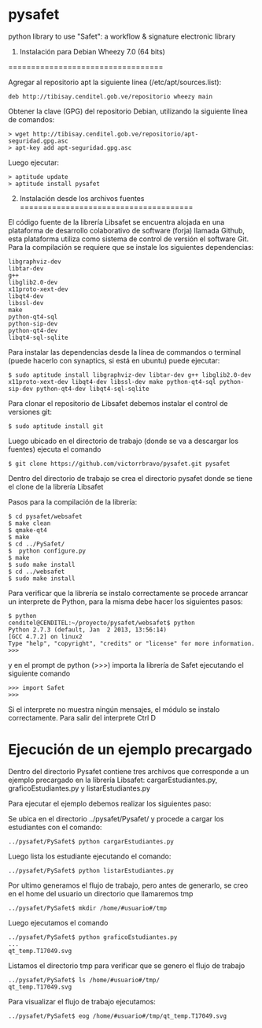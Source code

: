 pysafet
=======

python library to use "Safet": a workflow &amp; signature electronic library

1. Instalación para Debian Wheezy 7.0 (64 bits)

==================================

Agregar al repositorio apt la siguiente línea (/etc/apt/sources.list):

```
deb http://tibisay.cenditel.gob.ve/repositorio wheezy main
```

Obtener la clave (GPG) del repositorio Debian, utilizando la siguiente línea de comandos:

```
> wget http://tibisay.cenditel.gob.ve/repositorio/apt-seguridad.gpg.asc
> apt-key add apt-seguridad.gpg.asc

```

Luego ejecutar:


```
> aptitude update
> aptitude install pysafet
```


2. Instalación desde los archivos fuentes 
======================================


El código fuente de la librería Libsafet se encuentra alojada en una plataforma de desarrollo colaborativo de software (forja) llamada Github, esta plataforma utiliza como sistema de control de versión el software Git. Para la compilación se requiere que se instale los siguientes dependencias:
```
libgraphviz-dev
libtar-dev
g++
libglib2.0-dev
x11proto-xext-dev
libqt4-dev
libssl-dev
make
python-qt4-sql
python-sip-dev
python-qt4-dev
libqt4-sql-sqlite
```
Para instalar las dependencias desde la línea de commandos o terminal (puede hacerlo con synaptics, si está en ubuntu) puede ejecutar:

```
$ sudo aptitude install libgraphviz-dev libtar-dev g++ libglib2.0-dev x11proto-xext-dev libqt4-dev libssl-dev make python-qt4-sql python-sip-dev python-qt4-dev libqt4-sql-sqlite  
```

Para clonar el repositorio de Libsafet debemos instalar el control de versiones git:
```
$ sudo aptitude install git
```

Luego ubicado en el directorio de trabajo (donde se va a descargar los fuentes) ejecuta el comando 

```
$ git clone https://github.com/victorrbravo/pysafet.git pysafet
```

Dentro del directorio de trabajo se crea el directorio pysafet donde se tiene el clone de la librería Libsafet 

Pasos para la compilación de la librería:
```
$ cd pysafet/websafet
$ make clean
$ qmake-qt4
$ make
$ cd ../PySafet/
$  python configure.py
$ make 
$ sudo make install
$ cd ../websafet
$ sudo make install 
```

Para verificar que la librería se instalo correctamente se procede arrancar un interprete de Python, para la misma debe hacer los siguientes pasos: 
```
$ python
cenditel@CENDITEL:~/proyecto/pysafet/websafet$ python 
Python 2.7.3 (default, Jan  2 2013, 13:56:14) 
[GCC 4.7.2] on linux2 
Type "help", "copyright", "credits" or "license" for more information. 
>>> 
```
y en el prompt de python (>>>) importa la librería de Safet ejecutando el siguiente comando 

```
>>> import Safet
>>>
```

Si el interprete no muestra ningún mensajes, el módulo se instalo correctamente. 
Para salir del interprete Ctrl D 

Ejecución de un ejemplo precargado
==================================

Dentro del directorio Pysafet contiene tres archivos que corresponde a un ejemplo precargado en la librería Libsafet:  cargarEstudiantes.py, graficoEstudiantes.py y listarEstudiantes.py

Para ejecutar el ejemplo debemos realizar los siguientes paso:

Se ubica en el directorio ../pysafet/Pysafet/ y procede a cargar los estudiantes con el comando:

```
../pysafet/PySafet$ python cargarEstudiantes.py
```
Luego lista los estudiante ejecutando el comando:
```
../pysafet/PySafet$ python listarEstudiantes.py
```

Por ultimo generamos el flujo de trabajo, pero antes de generarlo, se creo en el home del usuario un directorio que llamaremos tmp 
```
../pysafet/PySafet$ mkdir /home/#usuario#/tmp
```

Luego ejecutamos el comando 
```
../pysafet/PySafet$ python graficoEstudiantes.py
...
qt_temp.T17049.svg
```

Listamos el directorio tmp para verificar que se genero el flujo de trabajo 

```
../pysafet/PySafet$ ls /home/#usuario#/tmp/ 
qt_temp.T17049.svg
```

Para visualizar el flujo de trabajo ejecutamos: 

```
../pysafet/PySafet$ eog /home/#usuario#/tmp/qt_temp.T17049.svg
``` 

